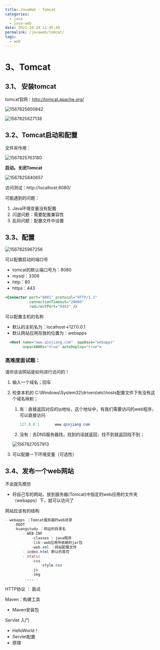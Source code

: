 ```yaml
---
title: JavaWeb - Tomcat
categories: 
  - java
  - java-web
date: 2021-10-24 11:45:49
permalink: /javaweb/tomcat/
tags: 
  - web
---
```


# 3、Tomcat

## 3.1、 安装tomcat

tomcat官网：http://tomcat.apache.org/

![1567825600842](https://cdn.staticaly.com/gh/oddfar/static@master/img/JavaWeb.assets/1567825600842.png)

![1567825627138](https://cdn.staticaly.com/gh/oddfar/static@master/img/JavaWeb.assets/1567825627138.png)



## 3.2、Tomcat启动和配置

文件夹作用：

![1567825763180](https://cdn.staticaly.com/gh/oddfar/static@master/img/JavaWeb.assets/1567825763180.png)

**启动。关闭Tomcat**

![1567825840657](https://cdn.staticaly.com/gh/oddfar/static@master/img/JavaWeb.assets/1567825840657.png)

访问测试：http://localhost:8080/

可能遇到的问题：

1. Java环境变量没有配置
2. 闪退问题：需要配置兼容性
3. 乱码问题：配置文件中设置

## 3.3、配置

![1567825967256](https://cdn.staticaly.com/gh/oddfar/static@master/img/JavaWeb.assets/1567825967256.png)

可以配置启动的端口号

- tomcat的默认端口号为：8080
- mysql：3306
- http：80
- https：443

```xml
<Connector port="8081" protocol="HTTP/1.1"
           connectionTimeout="20000"
           redirectPort="8443" />
```
可以配置主机的名称

- 默认的主机名为：localhost->127.0.0.1
- 默认网站应用存放的位置为：webapps

```xml
  <Host name="www.qinjiang.com"  appBase="webapps"
        unpackWARs="true" autoDeploy="true">
```
### 高难度面试题：

请你谈谈网站是如何进行访问的！

1. 输入一个域名；回车

2. 检查本机的 C:\Windows\System32\drivers\etc\hosts配置文件下有没有这个域名映射；

   1. 有：直接返回对应的ip地址，这个地址中，有我们需要访问的web程序，可以直接访问

      ```java
      127.0.0.1       www.qinjiang.com
      ```

   2. 没有：去DNS服务器找，找到的话就返回，找不到就返回找不到；

   ![1567827057913](https://cdn.staticaly.com/gh/oddfar/static@master/img/JavaWeb.assets/1567827057913.png)

4. 可以配置一下环境变量（可选性）

## 3.4、发布一个web网站

不会就先模仿

- 将自己写的网站，放到服务器(Tomcat)中指定的web应用的文件夹（webapps）下，就可以访问了

网站应该有的结构

```java
--webapps ：Tomcat服务器的web目录
	-ROOT
	-kuangstudy ：网站的目录名
		- WEB-INF
			-classes : java程序
			-lib：web应用所依赖的jar包
			-web.xml ：网站配置文件
		- index.html 默认的首页
		- static 
            -css
            	-style.css
            -js
            -img
         -.....
```



HTTP协议 ： 面试

Maven：构建工具

- Maven安装包

Servlet 入门

- HelloWorld！
- Servlet配置
- 原理


